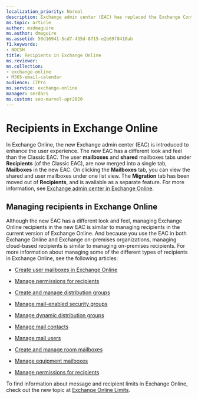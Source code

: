 ```yaml
---
localization_priority: Normal
description: Exchange admin center (EAC) has replaced the Exchange Control Panel and the Exchange Management Console as the tool used to manage cloud-based recipients.
ms.topic: article
author: msdmaguire
ms.author: dmaguire
ms.assetid: 50d16941-5cd7-435d-8715-e2b69f8410ab
f1.keywords:
- NOCSH
title: Recipients in Exchange Online
ms.reviewer: 
ms.collection:
- exchange-online
- M365-email-calendar
audience: ITPro
ms.service: exchange-online
manager: serdars
ms.custom: seo-marvel-apr2020
---
```


# Recipients in Exchange Online

In Exchange Online, the new Exchange admin center (EAC) is introduced to enhance the user experience. The new EAC has a different look and feel than the Classic EAC. The user **mailboxes** and **shared** mailboxes tabs under **Recipients** (of the Classic EAC), are now merged into a single tab, **Mailboxes** in the new EAC. On clicking the **Mailboxes** tab, you can view the shared and user mailboxes under one list view. The **Migration** tab has been moved out of **Recipients**, and is available as a separate feature. For more information, see [Exchange admin center in Exchange Online](../exchange-admin-center.md).

## Managing recipients in Exchange Online

Although the new EAC has a different look and feel, managing Exchange Online recipients in the new EAC is similar to managing recipients in the current version of Exchange Online.  And because you use the EAC in both Exchange Online and Exchange on-premises organizations, managing cloud-based recipients is similar to managing on-premises recipients. For more information about managing some of the different types of recipients in Exchange Online, see the following articles:

- [Create user mailboxes in Exchange Online](create-user-mailboxes.md)

- [Manage permissions for recipients](manage-permissions-for-recipients.md)

- [Create and manage distribution groups](manage-distribution-groups/manage-distribution-groups.md)

- [Manage mail-enabled security groups](manage-mail-enabled-security-groups.md)

- [Manage dynamic distribution groups](manage-dynamic-distribution-groups/manage-dynamic-distribution-groups.md)

- [Manage mail contacts](manage-mail-contacts.md)

- [Manage mail users](manage-mail-users.md)

- [Create and manage room mailboxes](manage-room-mailboxes.md)

- [Manage equipment mailboxes](manage-equipment-mailboxes.md)

- [Manage permissions for recipients](manage-permissions-for-recipients.md)

To find information about message and recipient limits in Exchange Online, check out the new topic at [Exchange Online Limits](https://docs.microsoft.com/office365/servicedescriptions/exchange-online-service-description/exchange-online-limits).
